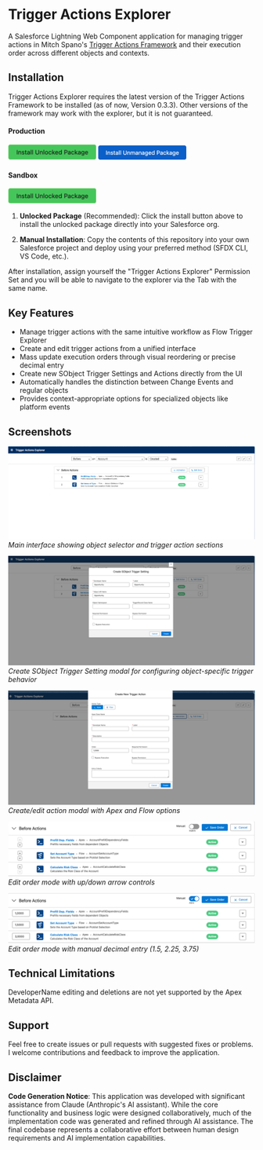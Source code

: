 # Trigger Actions Explorer

A Salesforce Lightning Web Component application for managing trigger actions in Mitch Spano's [Trigger Actions Framework](https://github.com/mitchspano/trigger-actions-framework/tree/main) and their execution order across different objects and contexts.

## Installation

Trigger Actions Explorer requires the latest version of the Trigger Actions Framework to be installed (as of now, Version 0.3.3). Other versions of the framework may work with the explorer, but it is not guaranteed.


#### Production
<div>
<a href="https://login.salesforce.com/packaging/installPackage.apexp?p0=04tJ8000000ooicIAA" target="_blank">
  <img width="180" alt="Deploy to Salesforce"
       src="https://github.com/dschibster/apex-trigger-actions-explorer/blob/main/res/deploy_unlocked.png?raw=true"></a>

<a href="https://githubsfdeploy.herokuapp.com">
  <img width="180" alt="Deploy to Salesforce"
       src="https://github.com/dschibster/apex-trigger-actions-explorer/blob/main/res/deploy_unmanaged.png?raw=true"></a>
</div>

#### Sandbox

<div>
<a href="https://test.salesforce.com/packaging/installPackage.apexp?p0=04tJ8000000ooicIAA" target="_blank">
  <img width="180" alt="Deploy to Salesforce"
       src="https://github.com/dschibster/apex-trigger-actions-explorer/blob/main/res/deploy_unlocked.png?raw=true"></a>
</div>

1. **Unlocked Package** (Recommended): Click the install button above to install the unlocked package directly into your Salesforce org.

2. **Manual Installation**: Copy the contents of this repository into your own Salesforce project and deploy using your preferred method (SFDX CLI, VS Code, etc.).

After installation, assign yourself the "Trigger Actions Explorer" Permission Set and you will be able to navigate to the explorer via the Tab with the same name.

## Key Features

* Manage trigger actions with the same intuitive workflow as Flow Trigger Explorer
* Create and edit trigger actions from a unified interface
* Mass update execution orders through visual reordering or precise decimal entry
* Create new SObject Trigger Settings and Actions directly from the UI
* Automatically handles the distinction between Change Events and regular objects
* Provides context-appropriate options for specialized objects like platform events

## Screenshots

![Main Explorer View](https://github.com/dschibster/apex-trigger-actions-explorer/blob/main/res/screen_explorer_view.png?raw=true)
*Main interface showing object selector and trigger action sections*

![Create SObject Trigger Setting](https://github.com/dschibster/apex-trigger-actions-explorer/blob/main/res/screen_object_creation.png?raw=true)
*Create SObject Trigger Setting modal for configuring object-specific trigger behavior*

![Create Action Modal](https://github.com/dschibster/apex-trigger-actions-explorer/blob/main/res/screen_create_action.png?raw=true)
*Create/edit action modal with Apex and Flow options*

![Reorder with Arrows](https://github.com/dschibster/apex-trigger-actions-explorer/blob/main/res/screen_reorder_arrows.png?raw=true)
*Edit order mode with up/down arrow controls*

![Manual Order Entry](https://github.com/dschibster/apex-trigger-actions-explorer/blob/main/res/screen_reorder_manual.png?raw=true)
*Edit order mode with manual decimal entry (1.5, 2.25, 3.75)*

## Technical Limitations

DeveloperName editing and deletions are not yet supported by the Apex Metadata API.

## Support

Feel free to create issues or pull requests with suggested fixes or problems. I welcome contributions and feedback to improve the application.

## Disclaimer

**Code Generation Notice**: This application was developed with significant assistance from Claude (Anthropic's AI assistant). While the core functionality and business logic were designed collaboratively, much of the implementation code was generated and refined through AI assistance. The final codebase represents a collaborative effort between human design requirements and AI implementation capabilities.